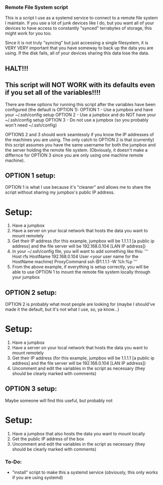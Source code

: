 ### Remote File System script

This is a script I use as a systemd service to connect to a remote
file system I maintain. If you use a lot of junk devices like I do,
but you want all of your devices to have access to constantly "synced"
terrabytes of storage, this might work for you too. 

Since it is not truly "syncing" but just accessing a single filesystem,
it is VERY VERY important that you have someway to back up the data
you are using. If the disk fails, all of your devices sharing this 
data lose the data.

## HALT!!!
## This script will NOT WORK with its defaults even if you set all of the variables!!!!

There are three options for running this script after the variables
have been configured (the default is OPTION 1):
OPTION 1 - Use a jumpbox and have your ~/.ssh/config setup
OPTION 2 - Use a jumpbox and do NOT have your ~/.ssh/config setup
OPTION 3 - Do not use a jumpbox (so you probably won't need ~/.ssh/config)

OPTIONS 2 and 3 should work seamlessly if you know the IP addresses
of the machines you are using. The only catch to OPTION 2 is
that (currently) this script assumes you have the same username
for both the jumpbox and the server holding the remote file system.
(Obviously, it doesn't make a differnce for OPTION 3 since you are
only using one machine remote machine).

## OPTION 1 setup:
OPTION 1 is what I use because it's "cleaner" and allows me to share
the script without sharing my jumpbox's public IP address.

# Setup:
1. Have a jumpbox
2. Have a server on your local network that hosts the data you want to mount remotely
3. Get their IP address (for this example, jumpbox will be 1.1.1.1 [a public ip address] and the file server will be 192.168.0.104 [LAN IP address])
4. In your ~/.ssh/config file, you will want to add something like this:
	'''
	Host rfs
		HostName 192.168.0.104
		User <your user name for the HostName machine)
		ProxyCommand ssh <username for the jumpbox>@1.1.1.1 -W %h:%p
	'''
5. From the above example, if everything is setup correctly, you will be able to use OPTION 1 to mount the remote file system locally through your jumpbox

## OPTION 2 setup:
OPTION 2 is probably what most people are looking for (maybe I should've made it the 
default, but it's not what I use, so, ya know...)

# Setup:
1. Have a jumpbox
2. Have a server on your local network that hosts the data you want to mount remotely
3. Get their IP address (for this example, jumpbox will be 1.1.1.1 [a public ip address] and the file server will be 192.168.0.104 [LAN IP address])
4. Uncomment and edit the variables in the script as necessary (they should be clearly marked with comments)

## OPTION 3 setup:
Maybe someone will find this useful, but probably not

# Setup:
1. Have a jumpbox that also hosts the data you want to mount locally
2. Get the public IP address of the box
3. Uncomment and edit the variables in the script as necessary (they should be clearly marked with comments)

### To-Do:
- "install" script to make this a systemd service (obviously, this only works if you are using systemd)
